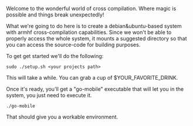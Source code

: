 Welcome to the wonderful world of cross compilation. Where magic is possible and things break unexpectedly!

What we're going to do here is to create a debian&ubuntu-based system with armhf cross-compilation capabilities. Since we won't be able to properly access the whole system, it mounts a suggested directory so that you can access the source-code for building purposes.

To get get started we'll do the following:

```
sudo ./setup.sh <your projects path>
```

This will take a while. You can grab a cup of $YOUR_FAVORITE_DRINK.

Once it's ready, you'll get a "go-mobile" executable that will let you in the system, you just need to execute it.

``` ./go-mobile ```

That should give you a workable environment.
